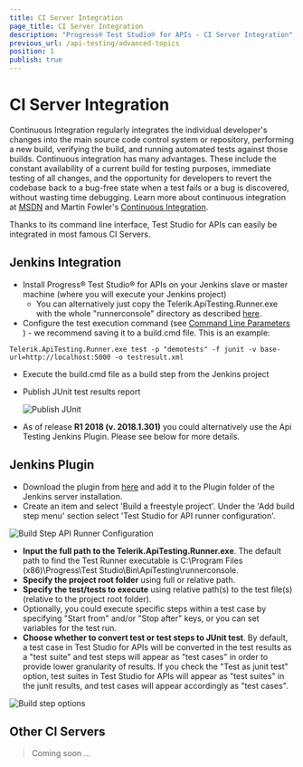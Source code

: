 ```yaml
---
title: CI Server Integration
page_title: CI Server Integration
description: "Progress® Test Studio® for APIs - CI Server Integration"
previous_url: /api-testing/advanced-topics
position: 1
publish: true
---
```


# CI Server Integration

Continuous Integration regularly integrates the individual developer's changes into the main source code control system or repository, performing a new build, verifying the build, and running automated tests against those builds. Continuous integration has many advantages. These include the constant availability of a current build for testing purposes, immediate testing of all changes, and the opportunity for developers to revert the codebase back to a bug-free state when a test fails or a bug is discovered, without wasting time debugging. Learn more about continuous integration at <a href="http://msdn.microsoft.com/en-us/library/ee308011(v=vs.100).aspx">MSDN</a> and Martin Fowler's <a href="http://www.martinfowler.com/articles/continuousIntegration.html">Continuous Integration</a>.

Thanks to its command line interface, Test Studio for APIs can easily be integrated in most famous CI Servers. 

## Jenkins Integration
 
 * Install Progress® Test Studio® for APIs on your Jenkins slave or master machine (where you will execute your Jenkins project)
   * You can alternatively just copy the Telerik.ApiTesting.Runner.exe with the whole "runnerconsole" directory as described [here](/features/command-line/overview). 
 * Configure the test execution command (see [Command Line Parameters](/features/command-line/command-line-parameters)
 ) - we recommend saving it to a build.cmd file. This is an example:
 
 `Telerik.ApiTesting.Runner.exe test -p "demotests" -f junit -v base-url=http://localhost:5000 -o testresult.xml`
 
 * Execute the build.cmd file as a build step from the Jenkins project
 * Publish JUnit test results report

    ![Publish JUnit](/img/advanced-topics/ci-server-integration/publish-junit.png)

 * As of release **R1 2018 (v. 2018.1.301)** you could alternatively use the Api Testing Jenkins Plugin. Please see below for more details.

## Jenkins Plugin

 * Download the plugin from [here](/downloads/Jenkins_Plugin_Apitesting.zip) and add it to the Plugin folder of the Jenkins server installation.
 * Create an item and select 'Build a freestyle project'. Under the 'Add build step menu' section select 'Test Studio for API runner configuration'.

 ![Build Step API Runner Configuration](/img/advanced-topics/ci-server-integration/build-api-runner-task.png)

 * **Input the full path to the Telerik.ApiTesting.Runner.exe**. The default path to find the Test Runner executable is C:\Program Files (x86)\Progress\Test Studio\Bin\ApiTesting\runnerconsole.
 * **Specify the project root folder** using full or relative path.
 * **Specify the test/tests to execute** using relative path(s) to the test file(s) (relative to the project root folder).
 * Optionally, you could execute specific steps within a test case by specifying "Start from" and/or "Stop after" keys, or you can set variables for the test run. 
 * **Choose whether to convert test or test steps to JUnit test**. By default, a test case in Test Studio for APIs will be converted in the test results as a "test suite" and test steps will appear as "test cases" in order to provide lower granularity of results. If you check the "Test as junit test" option, test suites in Test Studio for APIs will appear as "test suites" in the junit results, and test cases will appear accordingly as "test cases". 

![Build step options](/img/advanced-topics/ci-server-integration/build-task-options.png)

## Other CI Servers

> Coming soon ...
